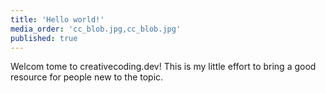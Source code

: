 ```yaml
---
title: 'Hello world!'
media_order: 'cc_blob.jpg,cc_blob.jpg'
published: true
---
```


Welcom tome to creativecoding.dev! This is my little effort to bring a good resource for people new to the topic.